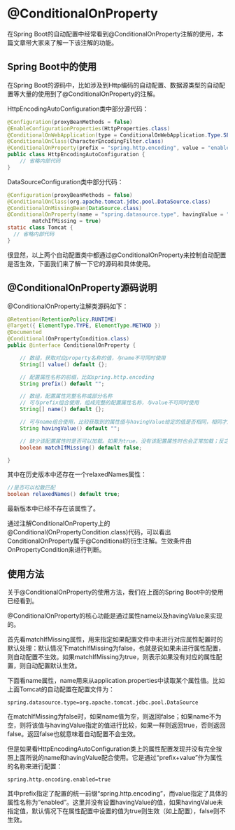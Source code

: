# @ConditionalOnProperty

在Spring Boot的自动配置中经常看到@ConditionalOnProperty注解的使用，本篇文章带大家来了解一下该注解的功能。

## Spring Boot中的使用

在Spring Boot的源码中，比如涉及到Http编码的自动配置、数据源类型的自动配置等大量的使用到了@ConditionalOnProperty的注解。

HttpEncodingAutoConfiguration类中部分源代码：

```java
@Configuration(proxyBeanMethods = false)
@EnableConfigurationProperties(HttpProperties.class)
@ConditionalOnWebApplication(type = ConditionalOnWebApplication.Type.SERVLET)
@ConditionalOnClass(CharacterEncodingFilter.class)
@ConditionalOnProperty(prefix = "spring.http.encoding", value = "enabled", matchIfMissing = true)
public class HttpEncodingAutoConfiguration {
    // 省略内部代码
}
```

DataSourceConfiguration类中部分代码：

```java
@Configuration(proxyBeanMethods = false)
@ConditionalOnClass(org.apache.tomcat.jdbc.pool.DataSource.class)
@ConditionalOnMissingBean(DataSource.class)
@ConditionalOnProperty(name = "spring.datasource.type", havingValue = "org.apache.tomcat.jdbc.pool.DataSource",
        matchIfMissing = true)
static class Tomcat {
  // 省略内部代码
}
```

很显然，以上两个自动配置类中都通过@ConditionalOnProperty来控制自动配置是否生效，下面我们来了解一下它的源码和具体使用。

## @ConditionalOnProperty源码说明

@ConditionalOnProperty注解类源码如下：

```java
@Retention(RetentionPolicy.RUNTIME)
@Target({ ElementType.TYPE, ElementType.METHOD })
@Documented
@Conditional(OnPropertyCondition.class)
public @interface ConditionalOnProperty {

    // 数组，获取对应property名称的值，与name不可同时使用
    String[] value() default {};

    // 配置属性名称的前缀，比如spring.http.encoding
    String prefix() default "";

    // 数组，配置属性完整名称或部分名称
    // 可与prefix组合使用，组成完整的配置属性名称，与value不可同时使用
    String[] name() default {};

    // 可与name组合使用，比较获取到的属性值与havingValue给定的值是否相同，相同才加载配置
    String havingValue() default "";

    // 缺少该配置属性时是否可以加载。如果为true，没有该配置属性时也会正常加载；反之则不会生效
    boolean matchIfMissing() default false;

}
```

其中在历史版本中还存在一个relaxedNames属性：

```java
//是否可以松散匹配
boolean relaxedNames() default true;
```

最新版本中已经不存在该属性了。

通过注解ConditionalOnProperty上的@Conditional(OnPropertyCondition.class)代码，可以看出ConditionalOnProperty属于@Conditional的衍生注解。生效条件由OnPropertyCondition来进行判断。

## 使用方法

关于@ConditionalOnProperty的使用方法，我们在上面的Spring Boot中的使用已经看到。

@ConditionalOnProperty的核心功能是通过属性name以及havingValue来实现的。

首先看matchIfMissing属性，用来指定如果配置文件中未进行对应属性配置时的默认处理：默认情况下matchIfMissing为false，也就是说如果未进行属性配置，则自动配置不生效。如果matchIfMissing为true，则表示如果没有对应的属性配置，则自动配置默认生效。

下面看name属性，name用来从application.properties中读取某个属性值。比如上面Tomcat的自动配置在配置文件为：

```properties
spring.datasource.type=org.apache.tomcat.jdbc.pool.DataSource
```

在matchIfMissing为false时，如果name值为空，则返回false；如果name不为空，则将该值与havingValue指定的值进行比较，如果一样则返回true，否则返回false。返回false也就意味着自动配置不会生效。

但是如果看HttpEncodingAutoConfiguration类上的属性配置发现并没有完全按照上面所说的name和havingValue配合使用。它是通过“prefix+value”作为属性的名称来进行配置：

```properties
spring.http.encoding.enabled=true
```

其中prefix指定了配置的统一前缀“spring.http.encoding”，而value指定了具体的属性名称为“enabled”。这里并没有设置havingValue的值，如果havingValue未指定值，默认情况下在属性配置中设置的值为true则生效（如上配置），false则不生效。